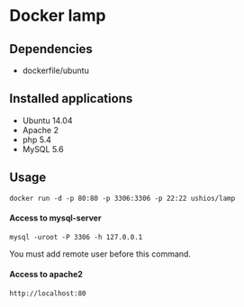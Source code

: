 Docker lamp
============

Dependencies
------------

- dockerfile/ubuntu

Installed applications
-----------------------

- Ubuntu 14.04
- Apache 2
- php 5.4
- MySQL 5.6

Usage
-----

    docker run -d -p 80:80 -p 3306:3306 -p 22:22 ushios/lamp


#### Access to mysql-server

    mysql -uroot -P 3306 -h 127.0.0.1

You must add remote user before this command.

#### Access to apache2

    http://localhost:80

